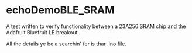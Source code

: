 echoDemoBLE_SRAM
================

A test written to verify functionality between a 23A256 SRAM chip and the Adafruit Bluefruit LE breakout.

All the details ye be a searchin' fer is thar .ino file.
